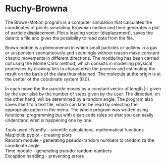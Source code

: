 # Ruchy-Browna

The Brown-Motion program is a computer simulation that calculates the coordinates of points simulating Brownian motion and then generates a plot of particle displacement. 
Plot a leading vector (displacement), saves the data to a file and gives the possibility to read data from the file.

Brown motion is a phenomenon in which small particles or pollens in a gas or suspension spontaneously and seemingly without reason make constant chaotic movements in different
directions. The moddeling has been carried out using the Monte Carlo method, which consists in modelling physical processes by drawing lots to characterise the process and 
estimating the result on the basis of the data thus obtained. The molecule at the origin is at the center of the coordinate system (0,0).

In each move the the parcicle moves by a constant vector of length |r| given by the user also by the number of steps given by the user. The direction, on the other hand, will 
be determined by a random angle. The program also saves itself to a text file, which can later be read by selecting the appropriate option in the menu. The whole program was 
written using functional programming but with clean code rules so shat you can easily understand what is happening one by one.

Tools used :
NumPy - scientifc calculations, mathematical functions <br />
Matplotlib.pyplot - creating plots <br />
Random module - generating pseudo-random numbers to randomiza the coordinate angle <br />
Time module - generating pseudo-random numbers <br />
Exception handling - preventing errors <br />



